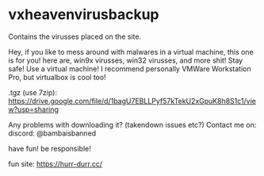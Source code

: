 # vxheavenvirusbackup
Contains the virusses placed on the site.

Hey, if you like to mess around with malwares in a virtual machine, this one is for you!
here are, win9x virusses, win32 virusses, and more shit! Stay safe! Use a virtual machine!
I recommend personally VMWare Workstation Pro, but virtualbox is cool too!

.tgz (use 7zip): https://drive.google.com/file/d/1bagU7EBLLPyf57kTekU2xGpuK8h8S1c1/view?usp=sharing

Any problems with downloading it? (takendown issues etc?)
Contact me on:
discord: @bambaisbanned

have fun! be responsible!

fun site:
https://hurr-durr.cc/
